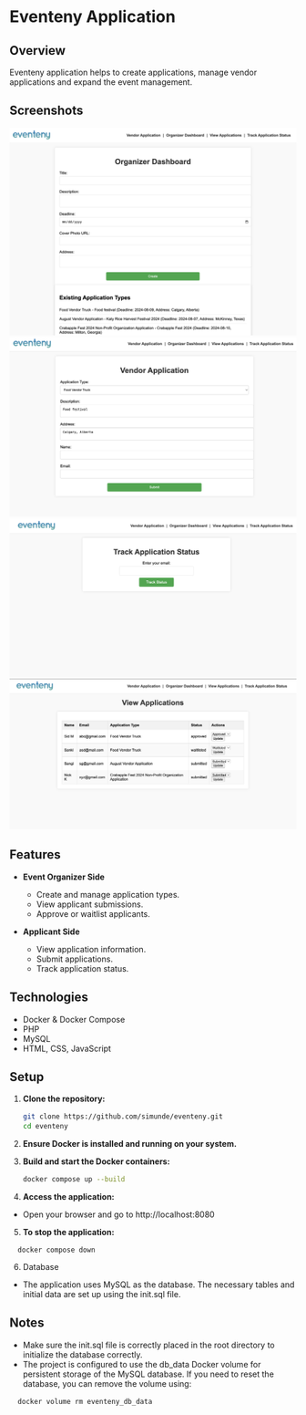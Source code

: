 # Eventeny Application

## Overview

Eventeny application helps to create applications, manage vendor applications and expand the event management.

## Screenshots

![Organizer Dashboard](public/images/organize.png)
![Organizer Dashboard](public/images/application.png)
![Organizer Dashboard](public/images/track_status.png)
![Organizer Dashboard](public/images/manage_status.png)

## Features

- **Event Organizer Side**

  - Create and manage application types.
  - View applicant submissions.
  - Approve or waitlist applicants.

- **Applicant Side**
  - View application information.
  - Submit applications.
  - Track application status.

## Technologies

- Docker & Docker Compose
- PHP
- MySQL
- HTML, CSS, JavaScript

## Setup

1. **Clone the repository:**

   ```bash
   git clone https://github.com/simunde/eventeny.git
   cd eventeny
   ```

2. **Ensure Docker is installed and running on your system.**

3. **Build and start the Docker containers:**

   ```bash
   docker compose up --build
   ```

4. **Access the application:**

- Open your browser and go to http://localhost:8080

5. **To stop the application:**

```
  docker compose down
```

6. Database

- The application uses MySQL as the database. The necessary tables and initial data are set up using the init.sql file.

## Notes

- Make sure the init.sql file is correctly placed in the root directory to initialize the database correctly.
- The project is configured to use the db_data Docker volume for persistent storage of the MySQL database. If you need to reset the database, you can remove the volume using:

```
  docker volume rm eventeny_db_data

```
